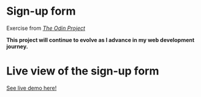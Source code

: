 # Sign-up form
Exercise from [_The Odin Project_](https://www.theodinproject.com/lessons/node-path-intermediate-html-and-css-sign-up-form)

**This project will continue to evolve as I advance in my web development journey.**

# Live view of the sign-up form

[See live demo here!](https://raw.githack.com/Francois-T9/sign-up-form/main/index.html)

